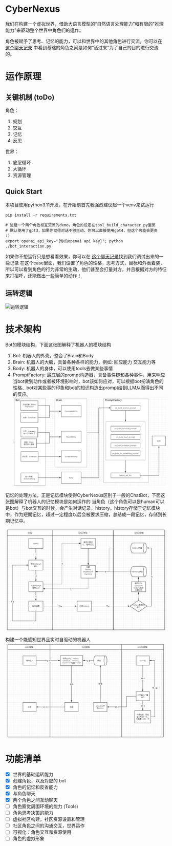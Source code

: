 # CyberNexus

我们在构建一个虚拟世界，借助大语言模型的“自然语言处理能力”和有限的"推理能力"来驱动整个世界中角色们的运作。

角色被赋予了思考、记忆的能力，可以和世界中的其他角色进行交流。你可以在 [这个聊天记录](./showcase/sample_conversation.md)
中看到基础的角色之间是如何“活过来”为了自己的目的进行交流的。

# 运作原理

## 关键机制 (toDo)

角色：

1. 规划
2. 交互
2. 记忆
2. 反思

世界：

1. 底层循环
2. 大循环
3. 资源管理

## Quick Start
本项目使用python3.11开发，在开始前首先我强烈建议起一个venv来试运行
```shell
pip install -r requirements.txt
```

```shell
# 这是一个两个角色相互交流的demo，角色的设定在tool_build_character.py里面
# 默认使用了gpt3，如果你觉得对话不够生动，你可以直接使用gpt4，但这个可能会更贵  :)
export openai_api_key="{你的openai api key}"; python ./bot_interaction.py
```
如果你不想运行只是想看看效果，你可以在 [这个聊天记录](./showcase/sample_conversation.md)找到我们调试出来的一些记录
在这个case里面，我们设置了角色的性格，思考方式，目标和外表着装，所以可以看到角色的行为非常的生动，他们甚至会打量对方，并且根据对方的特征来打招呼，还能做出一些简单的动作！
## 运转逻辑

![运转逻辑](./showcase/howitworks.png)

# 技术架构 
Bot的模块结构，下面这张图解释了机器人的模块结构
1. Bot: 机器人的外壳，整合了Brain和Body
2. Brain: 机器人的大脑，具备各种各样的能力，例如: 回应能力 交互能力等
3. Body: 机器人的身体，可以使用tools去做某些事情
4. PromptFactory: 最底层的prompt构造器，具备事件链和各种事件，用来响应当bot做到动作或者被环境影响时，bot该如何应对，可以根据bot扮演角色的性格、bot对某些事的印象和bot的知识构造出prompt给到LLM从而得出不同的反应。
![模块结构](./showcase/modules.png)


记忆的处理方法，正是记忆模块使得CyberNexus区别于一般的ChatBot，下面这张图解释了机器人的记忆模块是如何运作的
当角色（这个角色可以是human可以是bot）与bot交互的时候，会产生对话记录，history。history存储于记忆模块中，作为短期记忆，超过一定程度以后会被要求压缩，总结成一段记忆，存储到长期记忆中。

![记忆处理](./showcase/memory.png)


构建一个能感知世界且实时自驱动的机器人
![自驱动机器人](./showcase/selfdrive_bot.png)

# 功能清单

- [x] 世界的基础运转能力
- [x] 创建角色，以及对应的 bot
- [x] 角色的记忆和反省能力
- [x] 与角色聊天
- [x] 两个角色之间互动聊天
- [ ] 角色察觉周围环境的能力 (Tools)
- [ ] 角色思考决策的能力
- [ ] 虚拟社区构建，社区资源设置和管理
- [ ] 社区角色之间的沟通交互，世界运作
- [ ] 可视化：角色交互和资源使用
- [ ] 角色的虚拟形象
